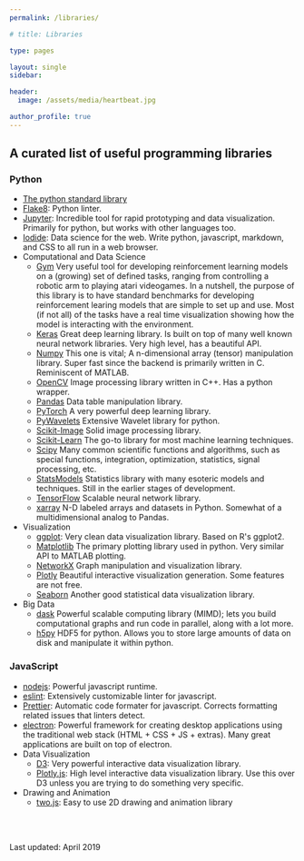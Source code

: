 ```yaml
---
permalink: /libraries/

# title: Libraries

type: pages

layout: single
sidebar:

header:
  image: /assets/media/heartbeat.jpg

author_profile: true
---
```


## A curated list of useful programming libraries

### Python
* [The python standard library](https://docs.python.org/3/library/index.html)
* [Flake8](http://flake8.pycqa.org/en/latest/): Python linter.
* [Jupyter](https://jupyter.org/): Incredible tool for rapid prototyping and data visualization. Primarily for python, but works with other languages too.
* [Iodide](https://alpha.iodide.io/): Data science for the web. Write python, javascript, markdown, and CSS to all run in a web browser.
* Computational and Data Science
  - [Gym](https://gym.openai.com/) Very useful tool for developing reinforcement learning models on a (growing) set of defined tasks, ranging from controlling a robotic arm to playing atari videogames. In a nutshell, the purpose of this library is to have standard benchmarks for developing reinforcement learing models that are simple to set up and use. Most (if not all) of the tasks have a real time visualization showing how the model is interacting with the environment.
  - [Keras](https://keras.io/) Great deep learning library. Is built on top of many well known neural network libraries. Very high level, has a beautiful API.
  - [Numpy](https://www.numpy.org/) This one is vital; A n-dimensional array (tensor) manipulation library. Super fast since the backend is primarily written in C. Reminiscent of MATLAB.
  - [OpenCV](https://docs.opencv.org/3.0-beta/index.html) Image processing library written in C++. Has a python wrapper.
  - [Pandas](https://pandas.pydata.org/) Data table manipulation library.
  - [PyTorch](https://pytorch.org/) A very powerful deep learning library.
  - [PyWavelets](https://pywavelets.readthedocs.io/en/latest/) Extensive Wavelet library for python.
  - [Scikit-Image](https://scikit-image.org/) Solid image processing library.
  - [Scikit-Learn](https://scikit-learn.org/stable/) The go-to library for most machine learning techniques.
  - [Scipy](https://docs.scipy.org/doc/scipy/reference/) Many common scientific functions and algorithms, such as special functions, integration, optimization, statistics, signal processing, etc.
  - [StatsModels](https://www.statsmodels.org/stable/index.html) Statistics library with many esoteric models and techniques. Still in the earlier stages of development.
  - [TensorFlow](https://www.tensorflow.org/) Scalable neural network library.
  - [xarray](http://xarray.pydata.org/en/stable/index.html) N-D labeled arrays and datasets in Python. Somewhat of a multidimensional analog to Pandas.
* Visualization
  - [ggplot](http://ggplot.yhathq.com/): Very clean data visualization library. Based on R's ggplot2.
  - [Matplotlib](https://matplotlib.org/) The primary plotting library used in python. Very similar API to MATLAB plotting.
  - [NetworkX](https://networkx.github.io/) Graph manipulation and visualization library.
  - [Plotly](https://plot.ly/python/) Beautiful interactive visualization generation. Some features are not free.
  - [Seaborn](https://seaborn.pydata.org/) Another good statistical data visualization library.
* Big Data
  - [dask](https://dask.org/) Powerful scalable computing library (MIMD); lets you build computational graphs and run code in parallel, along with a lot more.
  - [h5py](https://www.h5py.org/) HDF5 for python. Allows you to store large amounts of data on disk and manipulate it within python.

### JavaScript
* [nodejs](https://nodejs.org/en/about/): Powerful javascript runtime.
* [eslint](https://eslint.org/): Extensively customizable linter for javascript.
* [Prettier](https://prettier.io/docs/en/): Automatic code formater for javascript. Corrects formatting related issues that linters detect.
* [electron](https://electronjs.org/): Powerful framework for creating desktop applications using the traditional web stack (HTML + CSS + JS + extras). Many great applications are built on top of electron.
* Data Visualization
  - [D3](https://d3js.org/): Very powerful interactive data visualization library.
  - [Plotly.js](https://plot.ly/javascript/): High level interactive data visualization library. Use this over D3 unless you are trying to do something very specific.
* Drawing and Animation
  - [two.js](https://two.js.org/): Easy to use 2D drawing and animation library

<br>
<br>

Last updated: April 2019
